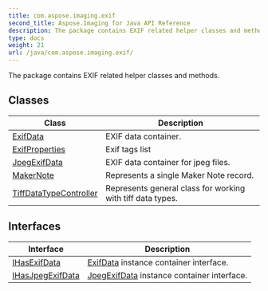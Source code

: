 ```yaml
---
title: com.aspose.imaging.exif
second_title: Aspose.Imaging for Java API Reference
description: The package contains EXIF related helper classes and methods.
type: docs
weight: 21
url: /java/com.aspose.imaging.exif/
---
```


The package contains EXIF related helper classes and methods.


## Classes

| Class | Description |
| --- | --- |
| [ExifData](../com.aspose.imaging.exif/exifdata) | EXIF data container. |
| [ExifProperties](../com.aspose.imaging.exif/exifproperties) | Exif tags list |
| [JpegExifData](../com.aspose.imaging.exif/jpegexifdata) | EXIF data container for jpeg files. |
| [MakerNote](../com.aspose.imaging.exif/makernote) | Represents a single Maker Note record. |
| [TiffDataTypeController](../com.aspose.imaging.exif/tiffdatatypecontroller) | Represents general class for working with tiff data types. |

## Interfaces

| Interface | Description |
| --- | --- |
| [IHasExifData](../com.aspose.imaging.exif/ihasexifdata) | [ExifData](../com.aspose.imaging.exif/exifdata) instance container interface. |
| [IHasJpegExifData](../com.aspose.imaging.exif/ihasjpegexifdata) | [JpegExifData](../com.aspose.imaging.exif/jpegexifdata) instance container interface. |
